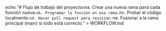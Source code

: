 echo "# Flujo de trabajo del proyecto`n`na. Crear una nueva rama para cada función nueva.`nb. Programar la función en esa rama.`nc. Probar el código localmente.`nd. Hacer pull request para revisión.`ne. Fusionar a la rama principal (main) si todo está correcto." > WORKFLOW.md
